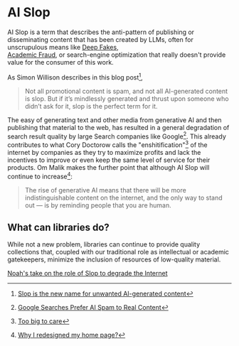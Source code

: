# AI Slop
AI Slop is a term that describes the anti-pattern of publishing or disseminating 
content that has been created by LLMs, often for unscrupulous means like [Deep Fakes](deep-fakes.md),  
[Academic Fraud](academic-fraud.md), or search-engine optimization that really doesn't provide
value for the consumer of this work.

As Simon Willison describes in this blog post[^WILLISON],

> Not all promotional content is spam, and not all AI-generated content is slop. 
> But if it’s mindlessly generated and thrust upon someone who didn’t ask 
> for it, slop is the perfect term for it.

The easy of generating text and other media from generative AI and then publishing that 
material to the web, has resulted in a general degradation of search result quality by 
large Search companies like Google[^GOOG]. This already contributes to what Cory Doctorow 
calls the "enshitification"[^ENSHITIFICATION] of the internet by companies as they try to 
maximize profits and lack the incentives to improve or even keep the same level of service 
for their products. Om Malik makes the further point that although AI Slop will continue to 
increase[^OM]:

> The rise of generative AI means that there will be more indistinguishable content on the 
> internet, and the only way to stand out — is by reminding people that you are human.
   

## What can libraries do?
While not a new problem, libraries can continue to provide quality collections that, coupled 
with our traditional role as intellectual or academic gatekeepers, minimize the inclusion of 
resources of low-quality material.

[Noah's take on the role of Slop to degrade the Internet](https://www.noahpinion.blog/p/the-death-again-of-the-internet-as)

[^ENSHITIFICATION]: [Too big to care](https://doctorow.medium.com/https-pluralistic-net-2024-04-04-teach-me-how-to-shruggie-kagi-caaa88c221f2)
[^GOOG]: [Google Searches Prefer AI Spam to Real Content](https://www.inc.com/kit-eaton/google-searches-prefer-ai-spam-to-real-content.html)
[^OM]: [Why I redesigned my home page?](https://om.co/2024/03/16/why-i-redesigned-my-home-page/)
[^WILLISON]: [Slop is the new name for unwanted AI-generated content](https://simonwillison.net/2024/May/8/slop/)
